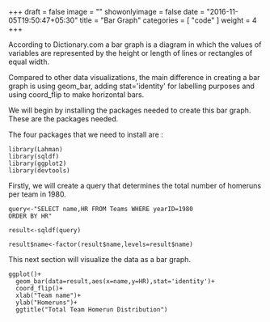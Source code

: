 +++
draft = false
image = ""
showonlyimage = false
date = "2016-11-05T19:50:47+05:30"
title = "Bar Graph"
categories = [ "code" ]
weight = 4
+++

According to Dictionary.com a bar graph is a diagram in which the values of variables are represented by the height or length of lines or rectangles of equal width.

<!--more-->

Compared to other data visualizations, the main difference in creating a bar graph is using geom_bar, adding stat='identity' for labelling purposes and using coord_flip to make horizontal bars.

We will begin by installing the packages needed to create this bar graph. These are the packages needed. 

The four packages that we need to install are :

```{r setup, warning=FALSE, message=FALSE}
library(Lahman)
library(sqldf)
library(ggplot2)
library(devtools)
```
 
Firstly, we will create a query that determines the total number of homeruns per team in 1980.

```{r}
query<-"SELECT name,HR FROM Teams WHERE yearID=1980
ORDER BY HR"

result<-sqldf(query)

result$name<-factor(result$name,levels=result$name)
```

This next section will visualize the data as a bar graph.

```{r}
ggplot()+
  geom_bar(data=result,aes(x=name,y=HR),stat='identity')+
  coord_flip()+
  xlab("Team name")+
  ylab("Homeruns")+
  ggtitle("Total Team Homerun Distribution")
  ```
  